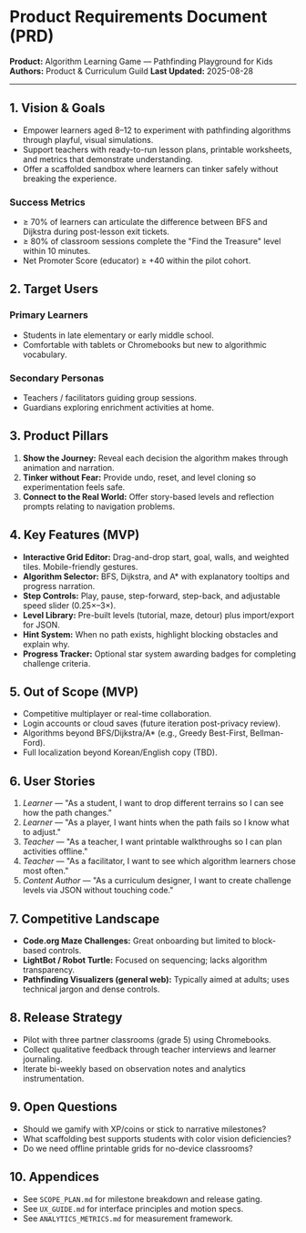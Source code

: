 # Product Requirements Document (PRD)

**Product:** Algorithm Learning Game — Pathfinding Playground for Kids
**Authors:** Product & Curriculum Guild
**Last Updated:** 2025-08-28

---

## 1. Vision & Goals
- Empower learners aged 8–12 to experiment with pathfinding algorithms through playful, visual simulations.
- Support teachers with ready-to-run lesson plans, printable worksheets, and metrics that demonstrate understanding.
- Offer a scaffolded sandbox where learners can tinker safely without breaking the experience.

### Success Metrics
- ≥ 70% of learners can articulate the difference between BFS and Dijkstra during post-lesson exit tickets.
- ≥ 80% of classroom sessions complete the "Find the Treasure" level within 10 minutes.
- Net Promoter Score (educator) ≥ +40 within the pilot cohort.

## 2. Target Users
### Primary Learners
- Students in late elementary or early middle school.
- Comfortable with tablets or Chromebooks but new to algorithmic vocabulary.

### Secondary Personas
- Teachers / facilitators guiding group sessions.
- Guardians exploring enrichment activities at home.

## 3. Product Pillars
1. **Show the Journey:** Reveal each decision the algorithm makes through animation and narration.
2. **Tinker without Fear:** Provide undo, reset, and level cloning so experimentation feels safe.
3. **Connect to the Real World:** Offer story-based levels and reflection prompts relating to navigation problems.

## 4. Key Features (MVP)
- **Interactive Grid Editor:** Drag-and-drop start, goal, walls, and weighted tiles. Mobile-friendly gestures.
- **Algorithm Selector:** BFS, Dijkstra, and A* with explanatory tooltips and progress narration.
- **Step Controls:** Play, pause, step-forward, step-back, and adjustable speed slider (0.25×–3×).
- **Level Library:** Pre-built levels (tutorial, maze, detour) plus import/export for JSON.
- **Hint System:** When no path exists, highlight blocking obstacles and explain why.
- **Progress Tracker:** Optional star system awarding badges for completing challenge criteria.

## 5. Out of Scope (MVP)
- Competitive multiplayer or real-time collaboration.
- Login accounts or cloud saves (future iteration post-privacy review).
- Algorithms beyond BFS/Dijkstra/A* (e.g., Greedy Best-First, Bellman-Ford).
- Full localization beyond Korean/English copy (TBD).

## 6. User Stories
1. *Learner* — "As a student, I want to drop different terrains so I can see how the path changes."
2. *Learner* — "As a player, I want hints when the path fails so I know what to adjust."
3. *Teacher* — "As a teacher, I want printable walkthroughs so I can plan activities offline."
4. *Teacher* — "As a facilitator, I want to see which algorithm learners chose most often."
5. *Content Author* — "As a curriculum designer, I want to create challenge levels via JSON without touching code."

## 7. Competitive Landscape
- **Code.org Maze Challenges:** Great onboarding but limited to block-based controls.
- **LightBot / Robot Turtle:** Focused on sequencing; lacks algorithm transparency.
- **Pathfinding Visualizers (general web):** Typically aimed at adults; uses technical jargon and dense controls.

## 8. Release Strategy
- Pilot with three partner classrooms (grade 5) using Chromebooks.
- Collect qualitative feedback through teacher interviews and learner journaling.
- Iterate bi-weekly based on observation notes and analytics instrumentation.

## 9. Open Questions
- Should we gamify with XP/coins or stick to narrative milestones?
- What scaffolding best supports students with color vision deficiencies?
- Do we need offline printable grids for no-device classrooms?

## 10. Appendices
- See `SCOPE_PLAN.md` for milestone breakdown and release gating.
- See `UX_GUIDE.md` for interface principles and motion specs.
- See `ANALYTICS_METRICS.md` for measurement framework.

